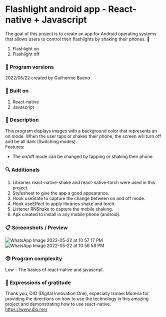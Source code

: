 # Flashlight android app - React-native + Javascript

The goal of this project is to create an app for Android operating systems that allows users to control their flashlights by shaking their phones. 🎯<br>
1. Flashlight on
2. Flashlight off

### 💾 Program versions

2022/05/22 created by Guilherme Bueno <br>

### 🔨 Built on

1. React-native
2. Javascript

### 📃 Description

This program displays images with a background color that represents an on mode. When the user taps or shakes their phone, the screen will turn off and be all dark (Switching modes). <br>
Features:
- The on/off mode can be changed by tapping or shaking their phone.

### 🔍 Additionals

1. Libraries react-native-shake and react-native-torch were used in this project.
2. Stylesheet to give the app a good appearance.
3. Hook useState to capture the change between on and off mode.
4. Hook useEffect to apply libraries shake and torch.
5. Listener RNShake to capture the mobile shaking.
6. Apk created to install in any mobile phone (android).


### 📋 Screenshots / Preview

![WhatsApp Image 2022-05-22 at 10 57 17 PM](https://user-images.githubusercontent.com/101655079/169736564-aee00cbc-ef70-4e10-bcc1-8c003f52deff.jpeg)
![WhatsApp Image 2022-05-22 at 10 56 58 PM](https://user-images.githubusercontent.com/101655079/169736580-40d5f1ec-95ff-4d69-89a9-bf7869f3bce4.jpeg)


### 😰 Program complexity

Low - The basics of react-native and javascript.

### 🎁 Expressions of gratitude

Thank you, DIO (Digital Innovation One), especially Ismael Moreira for providing the directions on how to use the technology in this amazing project and demonstrating how to use react-native. <br> https://www.dio.me/
